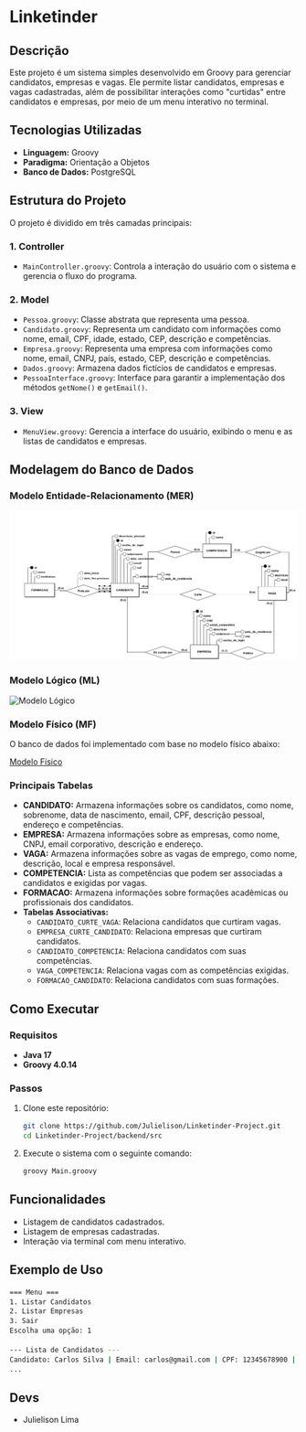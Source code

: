 # Linketinder

## Descrição
Este projeto é um sistema simples desenvolvido em Groovy para gerenciar candidatos, empresas e vagas. Ele permite listar candidatos, empresas e vagas cadastradas, além de possibilitar interações como "curtidas" entre candidatos e empresas, por meio de um menu interativo no terminal.

## Tecnologias Utilizadas
- **Linguagem:** Groovy
- **Paradigma:** Orientação a Objetos
- **Banco de Dados:** PostgreSQL

## Estrutura do Projeto
O projeto é dividido em três camadas principais:

### 1. **Controller**
- `MainController.groovy`: Controla a interação do usuário com o sistema e gerencia o fluxo do programa.

### 2. **Model**
- `Pessoa.groovy`: Classe abstrata que representa uma pessoa.
- `Candidato.groovy`: Representa um candidato com informações como nome, email, CPF, idade, estado, CEP, descrição e competências.
- `Empresa.groovy`: Representa uma empresa com informações como nome, email, CNPJ, país, estado, CEP, descrição e competências.
- `Dados.groovy`: Armazena dados fictícios de candidatos e empresas.
- `PessoaInterface.groovy`: Interface para garantir a implementação dos métodos `getNome()` e `getEmail()`.

### 3. **View**
- `MenuView.groovy`: Gerencia a interface do usuário, exibindo o menu e as listas de candidatos e empresas.

## Modelagem do Banco de Dados

### Modelo Entidade-Relacionamento (MER)
![Modelo Entidade-Relacionamento](dataBase/ModeloConceitual/MER_LinkeTinder.png)

### Modelo Lógico (ML)
![Modelo Lógico](dataBase/ModeloLógico/ML_LinkeTinder.png)

### Modelo Físico (MF)
O banco de dados foi implementado com base no modelo físico abaixo:

[Modelo Físico](dataBase/Modelo_Físico_LinkeTinder.sql)

### Principais Tabelas
- **CANDIDATO:** Armazena informações sobre os candidatos, como nome, sobrenome, data de nascimento, email, CPF, descrição pessoal, endereço e competências.
- **EMPRESA:** Armazena informações sobre as empresas, como nome, CNPJ, email corporativo, descrição e endereço.
- **VAGA:** Armazena informações sobre as vagas de emprego, como nome, descrição, local e empresa responsável.
- **COMPETENCIA:** Lista as competências que podem ser associadas a candidatos e exigidas por vagas.
- **FORMACAO:** Armazena informações sobre formações acadêmicas ou profissionais dos candidatos.
- **Tabelas Associativas:** 
  - `CANDIDATO_CURTE_VAGA`: Relaciona candidatos que curtiram vagas.
  - `EMPRESA_CURTE_CANDIDATO`: Relaciona empresas que curtiram candidatos.
  - `CANDIDATO_COMPETENCIA`: Relaciona candidatos com suas competências.
  - `VAGA_COMPETENCIA`: Relaciona vagas com as competências exigidas.
  - `FORMACAO_CANDIDATO`: Relaciona candidatos com suas formações.


## Como Executar
### Requisitos
- **Java 17**
- **Groovy 4.0.14**

### Passos
1. Clone este repositório:
   ```sh
   git clone https://github.com/Julielison/Linketinder-Project.git
   cd Linketinder-Project/backend/src
   ```
2. Execute o sistema com o seguinte comando:
   ```sh
   groovy Main.groovy
   ```

## Funcionalidades
- Listagem de candidatos cadastrados.
- Listagem de empresas cadastradas.
- Interação via terminal com menu interativo.

## Exemplo de Uso
```sh
=== Menu ===
1. Listar Candidatos
2. Listar Empresas
3. Sair
Escolha uma opção: 1

--- Lista de Candidatos ---
Candidato: Carlos Silva | Email: carlos@gmail.com | CPF: 12345678900 | Idade: 30 | Estado: SP | CEP: 01000-000 | Descrição: Desenvolvedor Full Stack | Competências: Java, Spring, Angular
...
```

## Devs
- Julielison Lima
